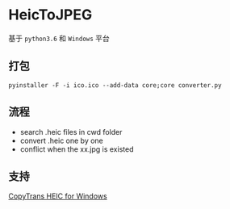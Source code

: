 # HeicToJPEG

基于 `python3.6` 和 `Windows` 平台

## 打包

`pyinstaller -F -i ico.ico --add-data core;core converter.py`

## 流程

- search .heic files in cwd folder
- convert .heic one by one
- conflict when the xx.jpg is existed

## 支持

[CopyTrans HEIC for Windows](https://www.copytrans.net/copytransheic/)